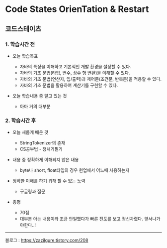 # Code States OrienTation & Restart

## 코드스테이츠

### 1. 학습시간 전
* 오늘 학습목표

    * 자바의 특징을 이해하고 기본적인 개발 환경을 설정할 수 있다.
    * 자바의 기초 문법(타입, 변수, 상수 형 변환)을 이해할 수 있다.
    * 자바의 기초 문법(연산자, 입/출력)과 제어문(조건문, 반복문)을 적용할 수 있다.
    * 자바의 기초 문법을 활용하여 계산기를 구현할 수 있다.
* 오늘 학습내용 중 알고 있는 것

    * 아마 거의 대부분
### 2. 학습시간 후
* 오늘 새롭게 배운 것

    * StringTokenizer의 존재
    * CS공부법 - 정처기필기
* 내용 중 정확하게 이해되지 않은 내용

    * byte나 short, float타입의 경우 현업에서 어느때 사용하는지
* 정확한 이해를 하기 워해 할 수 있는 노력

    * 구글링과 질문
* 총평

    * 70점
    * 대부분 아는 내용이라 조금 안일했다가 빠른 진도를 보고 정신차렸다. 앞서나가야한다..!


---
블로그 : https://zazilgure.tistory.com/208